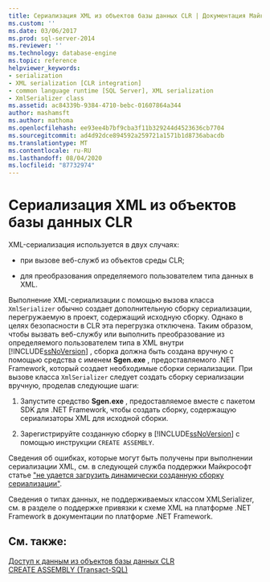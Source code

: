```yaml
---
title: Сериализация XML из объектов базы данных CLR | Документация Майкрософт
ms.custom: ''
ms.date: 03/06/2017
ms.prod: sql-server-2014
ms.reviewer: ''
ms.technology: database-engine
ms.topic: reference
helpviewer_keywords:
- serialization
- XML serialization [CLR integration]
- common language runtime [SQL Server], XML serialization
- XmlSerializer class
ms.assetid: ac84339b-9384-4710-bebc-01607864a344
author: mashamsft
ms.author: mathoma
ms.openlocfilehash: ee93ee4b7bf9cba3f11b329244d4523636cb7704
ms.sourcegitcommit: ad4d92dce894592a259721a1571b1d8736abacdb
ms.translationtype: MT
ms.contentlocale: ru-RU
ms.lasthandoff: 08/04/2020
ms.locfileid: "87732974"
---
```

# <a name="xml-serialization-from-clr-database-objects"></a>Сериализация XML из объектов базы данных CLR
  XML-сериализация используется в двух случаях:  
  
-   при вызове веб-служб из объектов среды CLR;  
  
-   для преобразования определяемого пользователем типа данных в XML.  
  
 Выполнение XML-сериализации с помощью вызова класса `XmlSerializer` обычно создает дополнительную сборку сериализации, перегружаемую в проект, содержащий исходную сборку.  Однако в целях безопасности в CLR эта перегрузка отключена. Таким образом, чтобы вызвать веб-службу или выполнить преобразование из определяемого пользователем типа в XML внутри [!INCLUDE[ssNoVersion](../../includes/ssnoversion-md.md)] , сборка должна быть создана вручную с помощью средства с именем **Sgen.exe** , предоставляемого .NET Framework, который создает необходимые сборки сериализации. При вызове класса `XmlSerializer` следует создать сборку сериализации вручную, проделав следующие шаги:  
  
1.  Запустите средство **Sgen.exe** , предоставляемое вместе с пакетом SDK для .NET Framework, чтобы создать сборку, содержащую сериализаторы XML для исходной сборки.  
  
2.  Зарегистрируйте созданную сборку в [!INCLUDE[ssNoVersion](../../includes/ssnoversion-md.md)] с помощью инструкции `CREATE ASSEMBLY`.  
  
 Сведения об ошибках, которые могут быть получены при выполнении сериализации XML, см. в следующей служба поддержки Майкрософт статье ["не удается загрузить динамически созданную сборку сериализации"](https://support.microsoft.com/kb/913668).  
  
 Сведения о типах данных, не поддерживаемых классом XMLSerializer, см. в разделе о поддержке привязки к схеме XML на платформе .NET Framework в документации по платформе .NET Framework.  
  
## <a name="see-also"></a>См. также:  
 [Доступ к данным из объектов базы данных CLR](../../relational-databases/clr-integration/data-access/data-access-from-clr-database-objects.md)   
 [CREATE ASSEMBLY (Transact-SQL)](/sql/t-sql/statements/create-assembly-transact-sql)  
  
  
